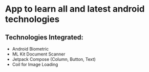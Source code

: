 # App to learn all and latest android technologies

## Technologies Integrated:

* Android Biometric
* ML Kit Document Scanner
* Jetpack Compose (Column, Button, Text)
* Coil for Image Loading

